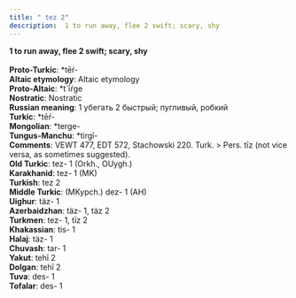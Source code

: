 ```yaml
---
title: " tez 2"
description:  1 to run away, flee 2 swift; scary, shy
---
```

<p data-pagefind-weight="0.5">
<strong> 1 to run away, flee 2 swift; scary, shy</strong><br><br>
<strong>Proto-Turkic</strong>:  *tēŕ-<br>
<strong>Altaic etymology</strong>:  Altaic etymology<br>
<strong> Proto-Altaic</strong>:  *t`ī́ŕge<br>
<strong>Nostratic</strong>:  Nostratic<br>
<strong>Russian meaning</strong>:  1 убегать 2 быстрый; пугливый, робкий<br>
<strong>Turkic</strong>:  *tēŕ-<br>
<strong>Mongolian</strong>:  *terge-<br>
<strong>Tungus-Manchu</strong>:  *tirgī-<br>
<strong>Comments</strong>:  VEWT 477, EDT 572, Stachowski 220. Turk. > Pers. tīz (not vice versa, as sometimes suggested).<br>
<strong>Old Turkic</strong>:  tez- 1 (Orkh., OUygh.)<br>
<strong>Karakhanid</strong>:  tez- 1 (MK)<br>
<strong>Turkish</strong>:  tez 2<br>
<strong>Middle Turkic</strong>:  (MKypch.) dez- 1 (AH)<br>
<strong>Uighur</strong>:  täz- 1<br>
<strong>Azerbaidzhan</strong>:  täz- 1, täz 2<br>
<strong>Turkmen</strong>:  tez- 1, tīz 2<br>
<strong>Khakassian</strong>:  tis- 1<br>
<strong>Halaj</strong>:  täz- 1<br>
<strong>Chuvash</strong>:  tar- 1<br>
<strong>Yakut</strong>:  tehī 2<br>
<strong>Dolgan</strong>:  tehī 2<br>
<strong>Tuva</strong>:  des- 1<br>
<strong>Tofalar</strong>:  des- 1<br>

</p>
